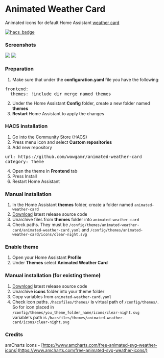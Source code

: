 # Animated Weather Card
Animated icons for default Home Assistant [weather card](https://www.home-assistant.io/lovelace/weather-forecast/)

[![hacs_badge](https://img.shields.io/badge/HACS-Default-orange.svg)](https://github.com/custom-components/hacs)

### Screenshots
![](https://clients.wowgamr.ru/hacs/weather1.gif)
![](https://clients.wowgamr.ru/hacs/weather2.gif)

### Preparation
1. Make sure that under the **configuration.yaml** file you have the following:
<pre>
frontend:
  themes: !include_dir_merge_named themes
</pre>
2. Under the Home Assistant **Config** folder, create a new folder named **themes**
3. **Restart** Home Assistant to apply the changes

### HACS installation
1. Go into the Community Store (HACS)
2. Press menu icon and select **Custom repositories**
3. Add new repository
<pre>
url: https://github.com/wowgamr/animated-weather-card
category: Theme
</pre>
4. Open the theme in **Frontend** tab
5. Press Install
6. Restart Home Assistant

### Manual installation
1. In the Home Assistant **themes** folder, create a folder named `animated-weather-card`
2. [Download](https://github.com/wowgamr/animated-weather-card/releases) latest release source code
3. Unarchive files from **themes** folder into `animated-weather-card`
4. Check paths. They must be `/config/themes/animated-weather-card/animated-weather-card.yaml` and `/config/themes/animated-weather-card/icons/clear-night.svg`

### Enable theme
1. Open your Home Assistant **Profile**
2. Under **Themes** select **Animated Weather Card**

### Manual installation (for existing theme)
1. [Download](https://github.com/wowgamr/animated-weather-card/releases) latest release source code
2. Unarchive **icons** folder into your theme folder
3. Copy variables from `animated-weather-card.yaml`
4. Check icon paths. `/hacsfiles/themes/` is virtual path of `/config/themes/`. So for icon placed in `/config/themes/you_theme_folder_name/icons/clear-night.svg` variable's path is `/hacsfiles/themes/animated-weather-card/icons/clear-night.svg`

### Credits
amCharts icons - [https://www.amcharts.com/free-animated-svg-weather-icons](https://www.amcharts.com/free-animated-svg-weather-icons/)
